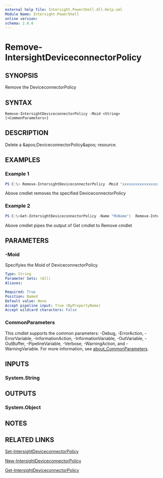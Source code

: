 ```yaml
---
external help file: Intersight.PowerShell.dll-Help.xml
Module Name: Intersight.PowerShell
online version:
schema: 2.0.0
---
```


# Remove-IntersightDeviceconnectorPolicy

## SYNOPSIS
Remove the DeviceconnectorPolicy

## SYNTAX

```
Remove-IntersightDeviceconnectorPolicy -Moid <String> [<CommonParameters>]
```

## DESCRIPTION
Delete a &amp;apos;DeviceconnectorPolicy&amp;apos; resource.

## EXAMPLES

### Example 1
```powershell
PS C:\> Remove-IntersightDeviceconnectorPolicy -Moid "xxxxxxxxxxxxxxxxxxxxxxxxxxx"
```
Above cmdlet removes the specified DeviceconnectorPolicy 

### Example 2
```powershell
PS C:\>Get-IntersightDeviceconnectorPolicy -Name "MoName"|  Remove-IntersightDeviceconnectorPolicy
```
Above cmdlet pipes the output of Get cmdlet to Remove cmdlet

## PARAMETERS

### -Moid
Specifyies the Moid of DeviceconnectorPolicy.

```yaml
Type: String
Parameter Sets: (All)
Aliases:

Required: True
Position: Named
Default value: None
Accept pipeline input: True (ByPropertyName)
Accept wildcard characters: False
```

### CommonParameters
This cmdlet supports the common parameters: -Debug, -ErrorAction, -ErrorVariable, -InformationAction, -InformationVariable, -OutVariable, -OutBuffer, -PipelineVariable, -Verbose, -WarningAction, and -WarningVariable. For more information, see [about_CommonParameters](http://go.microsoft.com/fwlink/?LinkID=113216).

## INPUTS

### System.String

## OUTPUTS

### System.Object
## NOTES

## RELATED LINKS

[Set-IntersightDeviceconnectorPolicy](./Set-IntersightDeviceconnectorPolicy.md)

[New-IntersightDeviceconnectorPolicy](./New-IntersightDeviceconnectorPolicy.md)

[Get-IntersightDeviceconnectorPolicy](./Get-IntersightDeviceconnectorPolicy.md)

